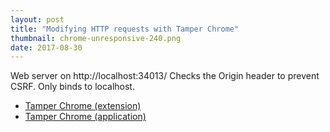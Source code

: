 ```yaml
---
layout: post
title: "Modifying HTTP requests with Tamper Chrome"
thumbnail: chrome-unresponsive-240.png
date: 2017-08-30
---
```



Web server on http://localhost:34013/
Checks the Origin header to prevent CSRF.
Only binds to localhost.


* [Tamper Chrome (extension)](https://chrome.google.com/webstore/detail/tamper-chrome-extension/hifhgpdkfodlpnlmlnmhchnkepplebkb)
* [Tamper Chrome (application)](https://chrome.google.com/webstore/detail/tamper-chrome-application/odldmflbckacdofpepkdkmkccgdfaemb)

